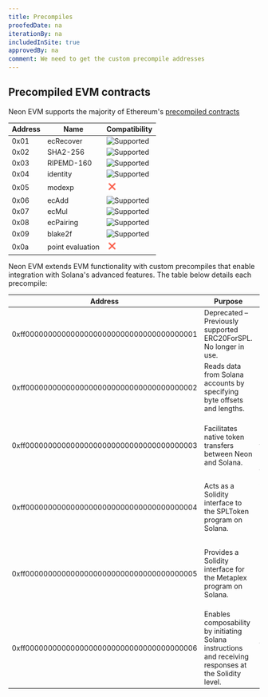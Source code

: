 ```yaml
---
title: Precompiles
proofedDate: na
iterationBy: na
includedInSite: true
approvedBy: na
comment: We need to get the custom precompile addresses
---
```


## Precompiled EVM contracts

Neon EVM supports the majority of Ethereum's [precompiled contracts](https://www.evm.codes/precompiled?fork=merge)

| Address | Name             | Compatibility                        |
| ------- | ---------------- | ------------------------------------ |
| 0x01    | ecRecover        | ![Supported](img/done.ico)           |
| 0x02    | SHA2-256         | ![Supported](img/done.ico)           |
| 0x03    | RIPEMD-160       | ![Supported](img/done.ico)           |
| 0x04    | identity         | ![Supported](img/done.ico)           |
| 0x05    | modexp           | ![Not Supported](img/false-copy.png) |
| 0x06    | ecAdd            | ![Supported](img/done.ico)           |
| 0x07    | ecMul            | ![Supported](img/done.ico)           |
| 0x08    | ecPairing        | ![Supported](img/done.ico)           |
| 0x09    | blake2f          | ![Supported](img/done.ico)           |
| 0x0a    | point evaluation | ![Not Supported](img/false-copy.png) |


Neon EVM extends EVM functionality with custom precompiles that enable integration with Solana's advanced features. The table below details each precompile:

| Address                                    |	Purpose                                                                                                |	Use case                                                                                                              |	Code reference                                                                                                       |
| ------------------------------------------ | ------------------------------------------------------------------------------------------------------- | ---------------------------------------------------------------------------------------------------------------------- | -------------------------------------------------------------------------------------------------------------------- |
| 0xff00000000000000000000000000000000000001 |	Deprecated – Previously supported ERC20ForSPL.  No longer in use.                                      | Not applicable.                                                                                                        |	Not available.                                                                                                       |
| 0xff00000000000000000000000000000000000002 |	Reads data from Solana accounts by specifying byte offsets and lengths.	                               | Enables integrations with Chainlink and Pyth by extracting precise account data.                                       |	[QueryAccount.sol](https://github.com/neonlabsorg/neon-contracts/blob/main/contracts/precompiles/QueryAccount.sol)   |
| 0xff00000000000000000000000000000000000003 |	Facilitates native token transfers between Neon and Solana.                                            |	Powers NeonPass and the @neonevm/token-transfer-core library for seamless token transfers.                            |	[INeonWithdraw.sol](https://github.com/neonlabsorg/neon-contracts/blob/main/contracts/precompiles/INeonWithdraw.sol) |
| 0xff00000000000000000000000000000000000004 |	Acts as a Solidity interface to the SPLToken program on Solana.                                        |	Allows Solidity developers to mint, transfer, and manage SPLTokens directly within the Neon EVM.                      |	[ISPLToken.sol](https://github.com/neonlabsorg/neon-contracts/blob/main/contracts/precompiles/ISPLToken.sol)         |
| 0xff00000000000000000000000000000000000005 |	Provides a Solidity interface for the Metaplex program on Solana.                                      |	Empowers developers to set and manage metadata for SPLTokens, enabling advanced token customization.                  |	[IMetaplex.sol](https://github.com/neonlabsorg/neon-contracts/blob/main/contracts/precompiles/IMetaplex.sol)         |
| 0xff00000000000000000000000000000000000006 |	Enables composability by initiating Solana instructions and receiving responses at the Solidity level. |	Supports various actions such as SPLToken transfers, DEX swaps, and interactions with Solana-based lending protocols. |	[ICallSolana.sol](https://github.com/neonlabsorg/neon-contracts/blob/main/contracts/precompiles/ICallSolana.sol)     |
